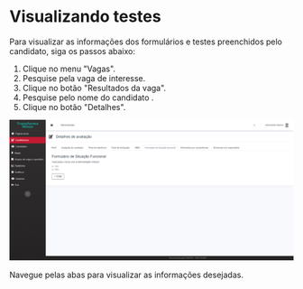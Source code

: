 # Visualizando testes

Para visualizar as informações dos formulários e testes preenchidos pelo candidato, siga os passos abaixo:

1. Clique no menu "Vagas".
2. Pesquise pela vaga de interesse.
3. Clique no botão "Resultados da vaga".
4. Pesquise pelo nome do candidato .
5. Clique no botão "Detalhes".

![](<../../.gitbook/assets/image (7).png>)

Navegue pelas abas para visualizar as informações desejadas.
